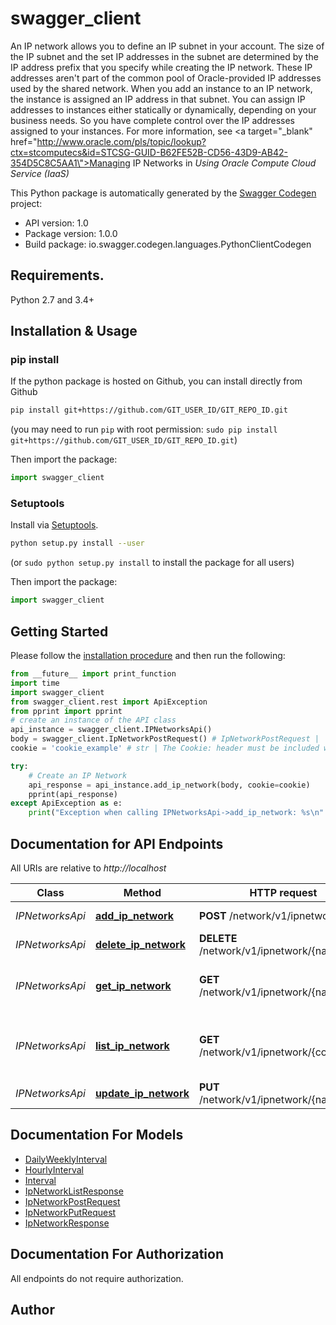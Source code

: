 # swagger_client
 An IP network allows you to define an IP subnet in your account. The size of the IP subnet and the set IP addresses in the subnet are determined by the IP address prefix that you specify while creating the IP network. These IP addresses aren't part of the common pool of Oracle-provided IP addresses used by the shared network. When you add an instance to an IP network, the instance is assigned an IP address in that subnet. You can assign IP addresses to instances either statically or dynamically, depending on your business needs. So you have complete control over the IP addresses assigned to your instances. For more information, see <a target=\"_blank\" href=\"http://www.oracle.com/pls/topic/lookup?ctx=stcomputecs&id=STCSG-GUID-B62FE52B-CD56-43D9-AB42-354D5C8C5AA1\">Managing IP Networks</a> in <em>Using Oracle Compute Cloud Service (IaaS)</em>

This Python package is automatically generated by the [Swagger Codegen](https://github.com/swagger-api/swagger-codegen) project:

- API version: 1.0
- Package version: 1.0.0
- Build package: io.swagger.codegen.languages.PythonClientCodegen

## Requirements.

Python 2.7 and 3.4+

## Installation & Usage
### pip install

If the python package is hosted on Github, you can install directly from Github

```sh
pip install git+https://github.com/GIT_USER_ID/GIT_REPO_ID.git
```
(you may need to run `pip` with root permission: `sudo pip install git+https://github.com/GIT_USER_ID/GIT_REPO_ID.git`)

Then import the package:
```python
import swagger_client 
```

### Setuptools

Install via [Setuptools](http://pypi.python.org/pypi/setuptools).

```sh
python setup.py install --user
```
(or `sudo python setup.py install` to install the package for all users)

Then import the package:
```python
import swagger_client
```

## Getting Started

Please follow the [installation procedure](#installation--usage) and then run the following:

```python
from __future__ import print_function
import time
import swagger_client
from swagger_client.rest import ApiException
from pprint import pprint
# create an instance of the API class
api_instance = swagger_client.IPNetworksApi()
body = swagger_client.IpNetworkPostRequest() # IpNetworkPostRequest | 
cookie = 'cookie_example' # str | The Cookie: header must be included with every request to the service. It must be set to the value of the set-cookie header in the response received to the POST /authenticate/ call. (optional)

try:
    # Create an IP Network
    api_response = api_instance.add_ip_network(body, cookie=cookie)
    pprint(api_response)
except ApiException as e:
    print("Exception when calling IPNetworksApi->add_ip_network: %s\n" % e)

```

## Documentation for API Endpoints

All URIs are relative to *http://localhost*

Class | Method | HTTP request | Description
------------ | ------------- | ------------- | -------------
*IPNetworksApi* | [**add_ip_network**](docs/IPNetworksApi.md#add_ip_network) | **POST** /network/v1/ipnetwork/ | Create an IP Network
*IPNetworksApi* | [**delete_ip_network**](docs/IPNetworksApi.md#delete_ip_network) | **DELETE** /network/v1/ipnetwork/{name} | Delete an IP Network
*IPNetworksApi* | [**get_ip_network**](docs/IPNetworksApi.md#get_ip_network) | **GET** /network/v1/ipnetwork/{name} | Retrieve Details of an IP Network
*IPNetworksApi* | [**list_ip_network**](docs/IPNetworksApi.md#list_ip_network) | **GET** /network/v1/ipnetwork/{container}/ | Retrieve Details of all IP Networks in a Container
*IPNetworksApi* | [**update_ip_network**](docs/IPNetworksApi.md#update_ip_network) | **PUT** /network/v1/ipnetwork/{name} | Update an IP Network


## Documentation For Models

 - [DailyWeeklyInterval](docs/DailyWeeklyInterval.md)
 - [HourlyInterval](docs/HourlyInterval.md)
 - [Interval](docs/Interval.md)
 - [IpNetworkListResponse](docs/IpNetworkListResponse.md)
 - [IpNetworkPostRequest](docs/IpNetworkPostRequest.md)
 - [IpNetworkPutRequest](docs/IpNetworkPutRequest.md)
 - [IpNetworkResponse](docs/IpNetworkResponse.md)


## Documentation For Authorization

 All endpoints do not require authorization.


## Author



